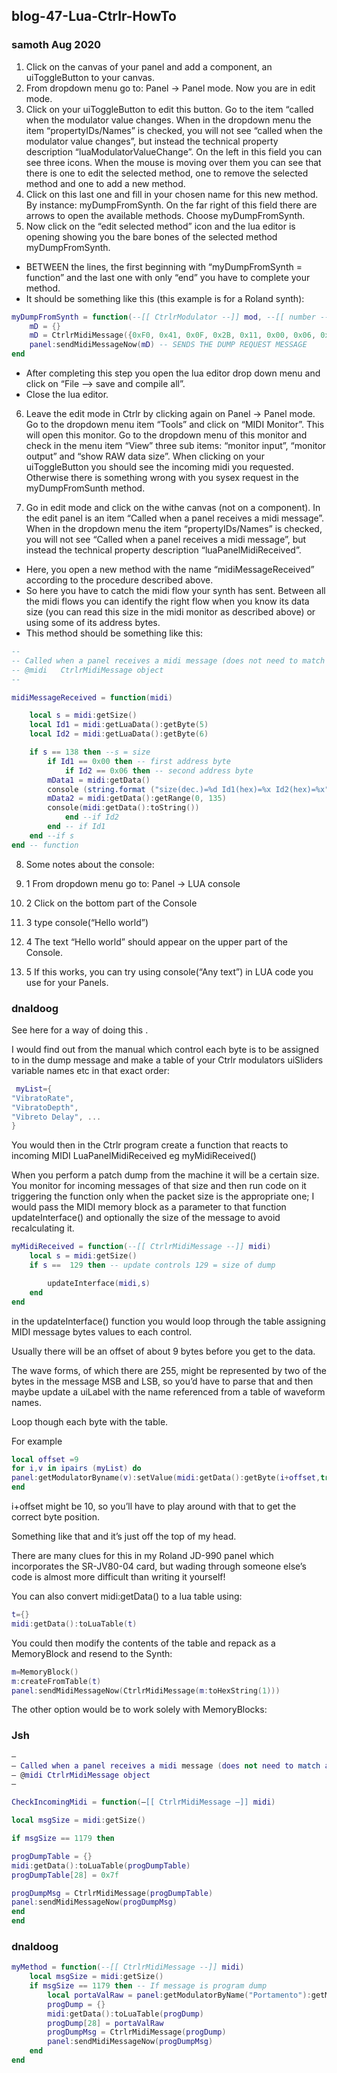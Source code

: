 ## blog-47-Lua-Ctrlr-HowTo

### samoth Aug 2020

1. Click on the canvas of your panel and add a component, an uiToggleButton to your canvas.
2. From dropdown menu go to: Panel -> Panel mode. Now you are in edit mode.
3. Click on your uiToggleButton to edit this button. Go to the item “called when the modulator value changes. When in the dropdown menu the item “propertyIDs/Names” is checked, you will not see “called when the modulator value changes”, but instead the technical property description “luaModulatorValueChange”.
On the left in this field you can see three icons. When the mouse is moving over them you can see that there is one to edit the selected method, one to remove the selected method and one to add a new method.
4. Click on this last one and fill in your chosen name for this new method. By instance: myDumpFromSynth.
On the far right of this field there are arrows to open the available methods. Choose myDumpFromSynth.
5. Now click on the “edit selected method” icon and the lua editor is opening showing you the bare bones of the selected method myDumpFromSynth.
- BETWEEN the lines, the first beginning with “myDumpFromSynth = function” and the last one with only “end” you have to complete your method.
- It should be something like this (this example is for a Roland synth):

```lua
myDumpFromSynth = function(--[[ CtrlrModulator --]] mod, --[[ number --]] value, --[[ number --]] source)
    mD = {}
    mD = CtrlrMidiMessage({0xF0, 0x41, 0x0F, 0x2B, 0x11, 0x00, 0x06, 0x00, 0x00, 0x01, 0x20, 0x59, 0xF7}) -- REQUEST PATCH MESSAGE
    panel:sendMidiMessageNow(mD) -- SENDS THE DUMP REQUEST MESSAGE
end
```

- After completing this step you open the lua editor drop down menu and click on “File –> save and compile all”.
- Close the lua editor.

6. Leave the edit mode in Ctrlr by clicking again on Panel -> Panel mode.
Go to the dropdown menu item “Tools” and click on “MIDI Monitor”. This will open this monitor. Go to the dropdown menu of this monitor and check in the menu item “View” three sub items: “monitor input”, “monitor output” and “show RAW data size”.
When clicking on your uiToggleButton you should see the incoming midi you requested. Otherwise there is something wrong with you sysex request in the myDumpFromSunth method.

7. Go in edit mode and click on the withe canvas (not on a component). In the edit panel is an item “Called when a panel receives a midi message”. When in the dropdown menu the item “propertyIDs/Names” is checked, you will not see “Called when a panel receives a midi message”, but instead the technical property description “luaPanelMidiReceived”.
- Here, you open a new method with the name “midiMessageReceived” according to the procedure described above.
- So here you have to catch the midi flow your synth has sent. Between all the midi flows you can identify the right flow when you know its data size (you can read this size in the midi monitor as described above) or using some of its address bytes.
- This method should be something like this:

```lua
--
-- Called when a panel receives a midi message (does not need to match any modulator mask)
-- @midi   CtrlrMidiMessage object
--

midiMessageReceived = function(midi)

	local s = midi:getSize()
	local Id1 = midi:getLuaData():getByte(5)
	local Id2 = midi:getLuaData():getByte(6)

	if s == 138 then --s = size
 	   	if Id1 == 0x00 then -- first address byte
    		if Id2 == 0x06 then -- second address byte
		mData1 = midi:getData()
		console (string.format ("size(dec.)=%d Id1(hex)=%x Id2(hex)=%x", s, Id1, Id2))
		mData2 = midi:getData():getRange(0, 135)
		console(midi:getData():toString())
			end --if Id2
		end -- if Id1
	end --if s
end -- function
```

8. Some notes about the console:

 8. 1 From dropdown menu go to: Panel -> LUA console
 8. 2 Click on the bottom part of the Console
 8. 3 type console(“Hello world”)
 8. 4 The text “Hello world” should appear on the upper part of the Console.
 8. 5 If this works, you can try using console(“Any text”) in LUA code you use for your Panels.


### dnaldoog


See here for a way of doing this .

I would find out from the manual which control each byte is to be assigned to in the dump message and make a table of your Ctrlr modulators uiSliders variable names etc in that exact order:

```lua
 myList={
"VibratoRate",
"VibratoDepth",
"Vibreto Delay", ...
}
```

You would then in the Ctrlr program create a function that reacts to incoming MIDI LuaPanelMidiReceived eg myMidiReceived()

When you perform a patch dump from the machine it will be a certain size. You monitor for incoming messages of that size and then run code on it triggering the function only when the packet size is the appropriate one; I would pass the MIDI memory block as a parameter to that function updateInterface() and optionally the size of the message to avoid recalculating it.

```lua
myMidiReceived = function(--[[ CtrlrMidiMessage --]] midi)
	local s = midi:getSize()
	if s ==  129 then -- update controls 129 = size of dump

		updateInterface(midi,s)
	end
end
```

in the updateInterface() function you would loop through the table assigning MIDI message bytes values to each control.

Usually there will be an offset of about 9 bytes before you get to the data.

The wave forms, of which there are 255, might be represented by two of the bytes in the message MSB and LSB, so you’d have to parse that and then maybe update a uiLabel with the name referenced from a table of waveform names.

Loop though each byte with the table.

For example

```lua
local offset =9
for i,v in ipairs (myList) do
panel:getModulatorByname(v):setValue(midi:getData():getByte(i+offset,true)
end
```

i+offset might be 10, so you’ll have to play around with that to get the correct byte position.

Something like that and it’s just off the top of my head.

There are many clues for this in my Roland JD-990 panel which incorporates the SR-JV80-04 card, but wading through someone else’s code is almost more difficult than writing it yourself!



You can also convert midi:getData() to a lua table using:

```lua
t={}
midi:getData():toLuaTable(t)
```

You could then modify the contents of the table and repack as a MemoryBlock and resend to the Synth:

```lua
m=MemoryBlock()
m:createFromTable(t)
panel:sendMidiMessageNow(CtrlrMidiMessage(m:toHexString(1)))
```

The other option would be to work solely with MemoryBlocks:


### Jsh

```lua
—
— Called when a panel receives a midi message (does not need to match any modulator mask)
— @midi CtrlrMidiMessage object
—

CheckIncomingMidi = function(–[[ CtrlrMidiMessage –]] midi)

local msgSize = midi:getSize()

if msgSize == 1179 then

progDumpTable = {}
midi:getData():toLuaTable(progDumpTable)
progDumpTable[28] = 0x7f

progDumpMsg = CtrlrMidiMessage(progDumpTable)
panel:sendMidiMessageNow(progDumpMsg)
end
end
```

### dnaldoog

```lua
myMethod = function(--[[ CtrlrMidiMessage --]] midi)
	local msgSize = midi:getSize()
	if msgSize == 1179 then -- If message is program dump
		local portaValRaw = panel:getModulatorByName("Portamento"):getModulatorValue()
		progDump = {}
		midi:getData():toLuaTable(progDump)
		progDump[28] = portaValRaw
		progDumpMsg = CtrlrMidiMessage(progDump)
		panel:sendMidiMessageNow(progDumpMsg)
	end
end
```



